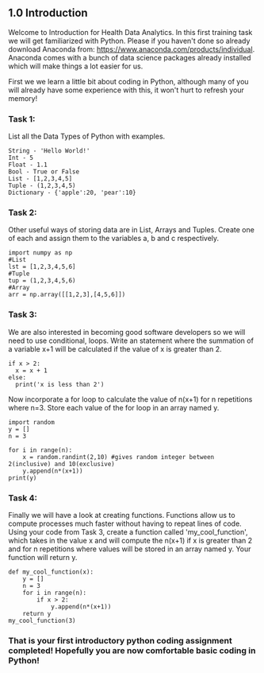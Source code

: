 ## 1.0 Introduction

Welcome to Introduction for Health Data Analytics. In this first training task we will get familiarized with Python. Please if you haven't done so already download Anaconda from: https://www.anaconda.com/products/individual. Anaconda comes with a bunch of data science packages already installed which will make things a lot easier for us. 


First we we learn a little bit about coding in Python, although many of you will already have some experience with this, it won't hurt to refresh your memory! 

### Task 1: 

List all the Data Types of Python with examples.  

```
String - 'Hello World!'
Int - 5
Float - 1.1
Bool - True or False
List - [1,2,3,4,5]
Tuple - (1,2,3,4,5)
Dictionary - {'apple':20, 'pear':10}
```

### Task 2: 

Other useful ways of storing data are in List, Arrays and Tuples. Create one of each and assign them to the variables a, b and c respectively. 

```
import numpy as np
#List
lst = [1,2,3,4,5,6]
#Tuple
tup = (1,2,3,4,5,6)
#Array
arr = np.array([[1,2,3],[4,5,6]])
```

### Task 3: 

We are also interested in becoming good software developers so we will need to use conditional, loops. Write an statement where the summation of a variable x+1 will be calculated if the value of x is greater than 2. 

```
if x > 2:
  x = x + 1
else:
  print('x is less than 2')
```

Now incorporate a for loop to calculate the value of n(x+1) for n repetitions where n=3. Store each value of the for loop in an array named y.  

```
import random
y = []
n = 3

for i in range(n):
    x = random.randint(2,10) #gives random integer between 2(inclusive) and 10(exclusive)
    y.append(n*(x+1))
print(y)
```

### Task 4: 

Finally we will have a look at creating functions. Functions allow us to compute processes much faster without having to repeat lines of code. Using your code from Task 3, create a function called 'my_cool_function', which takes in the value x and will compute the n(x+1) if x is greater than 2 and for n repetitions where values will be stored in an array named y. Your function will return y. 

```
def my_cool_function(x):
    y = []
    n = 3
    for i in range(n):
        if x > 2:
            y.append(n*(x+1))
    return y
my_cool_function(3)
```

### That is your first introductory python coding assignment completed! Hopefully you are now comfortable basic coding in Python!
